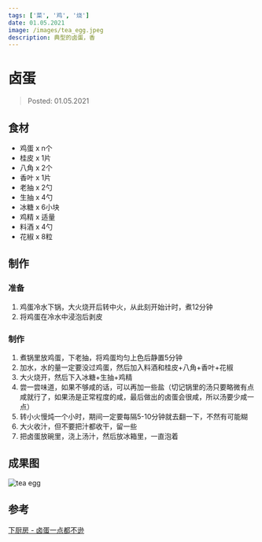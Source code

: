 ```yaml
---
tags: ['菜', '鸡', '烧']
date: 01.05.2021
image: /images/tea_egg.jpeg
description: 典型的卤蛋，香
---
```


# 卤蛋

> Posted: 01.05.2021

<Tag />

## 食材

- 鸡蛋 x n个
- 桂皮 x 1片
- 八角 x 2个
- 香叶 x 1片
- 老抽 x 2勺
- 生抽 x 4勺
- 冰糖 x 6小块
- 鸡精 x 适量
- 料酒 x 4勺
- 花椒 x 8粒

## 制作

### 准备

1. 鸡蛋冷水下锅，大火烧开后转中火，从此刻开始计时，煮12分钟
2. 将鸡蛋在冷水中浸泡后剥皮

### 制作

1. 煮锅里放鸡蛋，下老抽，将鸡蛋均匀上色后静置5分钟
2. 加水，水的量一定要没过鸡蛋，然后加入料酒和桂皮+八角+香叶+花椒
3. 大火烧开，然后下入冰糖+生抽+鸡精
4. 尝一尝味道，如果不够咸的话，可以再加一些盐（切记锅里的汤只要略微有点咸就行了，如果汤是正常程度的咸，最后做出的卤蛋会很咸，所以汤要少咸一点）
5. 转小火慢炖一个小时，期间一定要每隔5-10分钟就去翻一下，不然有可能糊
6. 大火收汁，但不要把汁都收干，留一些
7. 把卤蛋放碗里，浇上汤汁，然后放冰箱里，一直泡着

## 成果图

![tea egg](/images/tea_egg.jpeg)

## 参考

[下厨房 - 卤蛋一点都不逊](https://www.xiachufang.com/recipe/100023192/)

<Disqus />